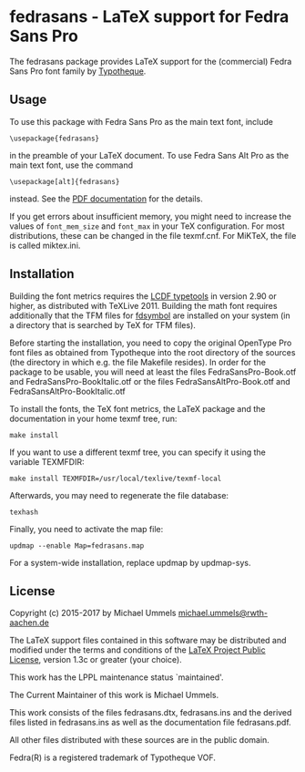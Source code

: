fedrasans - LaTeX support for Fedra Sans Pro
============================================

The fedrasans package provides LaTeX support for the (commercial)
Fedra Sans Pro font family by [Typotheque][TT].

[TT]: http://www.typotheque.com/fonts/

Usage
-----

To use this package with Fedra Sans Pro as the main text font, include

    \usepackage{fedrasans}

in the preamble of your LaTeX document. To use Fedra Sans Alt Pro as the main
text font, use the command

    \usepackage[alt]{fedrasans}

instead. See the [PDF documentation](latex/fedrasans.pdf) for the details.

If you get errors about insufficient memory, you might need to
increase the values of `font_mem_size` and `font_max` in your TeX
configuration. For most distributions, these can be changed in the
file texmf.cnf. For MiKTeX, the file is called miktex.ini.

Installation
------------

Building the font metrics requires the [LCDF typetools][LCDF] in version 2.90
or higher, as distributed with TeXLive 2011. Building the math font
requires additionally that the TFM files for [fdsymbol] are installed on your
system (in a directory that is searched by TeX for TFM files).

[LCDF]: http://www.lcdf.org/type/
[fdsymbol]: https://www.github.com/ummels/fdsymbol

Before starting the installation, you need to copy the original OpenType Pro
font files as obtained from Typotheque into the root directory of the sources
(the directory in which e.g. the file Makefile resides). In order for the
package to be usable, you will need at least the files FedraSansPro-Book.otf and
FedraSansPro-BookItalic.otf or the files FedraSansAltPro-Book.otf and
FedraSansAltPro-BookItalic.otf

To install the fonts, the TeX font metrics, the LaTeX package and the
documentation in your home texmf tree, run:

    make install

If you want to use a different texmf tree, you can specify it using the
variable TEXMFDIR:

    make install TEXMFDIR=/usr/local/texlive/texmf-local

Afterwards, you may need to regenerate the file database:

    texhash

Finally, you need to activate the map file:

    updmap --enable Map=fedrasans.map

For a system-wide installation, replace updmap by updmap-sys.

License
-------

Copyright (c) 2015-2017 by Michael Ummels <michael.ummels@rwth-aachen.de>

The LaTeX support files contained in this software may be distributed
and modified under the terms and conditions of the
[LaTeX Project Public License][LPPL], version 1.3c or greater (your choice).

[LPPL]: http://www.latex-project.org/lppl/

This work has the LPPL maintenance status `maintained'.

The Current Maintainer of this work is Michael Ummels.

This work consists of the files fedrasans.dtx, fedrasans.ins and
the derived files listed in fedrasans.ins as well as the
documentation file fedrasans.pdf.

All other files distributed with these sources are in the public domain.

Fedra(R) is a registered trademark of Typotheque VOF.
